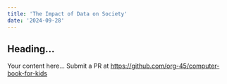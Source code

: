 ```yaml
---
title: 'The Impact of Data on Society'
date: '2024-09-28'
---
```


## Heading...
Your content here...
Submit a PR at https://github.com/org-45/computer-book-for-kids
